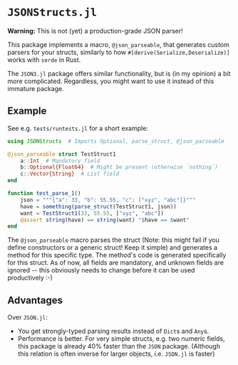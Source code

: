 # `JSONStructs.jl`

**Warning:** This is not (yet) a production-grade JSON parser!

This package implements a macro, `@json_parseable`, that generates custom parsers for your structs,
similarly to how `#[derive(Serialize,Deserialize)]` works with `serde` in Rust.

The `JSON3.jl` package offers similar functionality, but is (in my opinion) a bit more complicated.
Regardless, you might want to use it instead of this immature package.

## Example

See e.g. `tests/runtests.jl` for a short example:

```julia
using JSONStructs  # Imports Optional, parse_struct, @json_parseable

@json_parseable struct TestStruct1
    a::Int  # Mandatory field
    b::Optional{Float64}  # Might be present (otherwise `nothing`)
    c::Vector{String}  # List field
end

function test_parse_1()
    json = """{"a": 33, "b": 55.55, "c": ["xyz", "abc"]}"""
    have = something(parse_struct(TestStruct1, json))
    want = TestStruct1(33, 55.55, ["xyz", "abc"])
    @assert string(have) == string(want) "$have == $want"
end
```

The `@json_parseable` macro parses the struct (Note: this might fail if you define constructors or a
generic struct! Keep it simple) and generates a method for this specific type. The method's code is
generated specifically for this struct. As of now, all fields are mandatory, and unknown fields are
ignored -- this obviously needs to change before it can be used productively :-)

## Advantages

Over `JSON.jl`:

* You get strongly-typed parsing results instead of `Dict`s and `Any`s.
* Performance is better. For very simple structs, e.g. two numeric fields, this package is already
40% faster than the `JSON` package. (Although this relation is often inverse for larger objects, i.e.
`JSON.jl` is faster)


